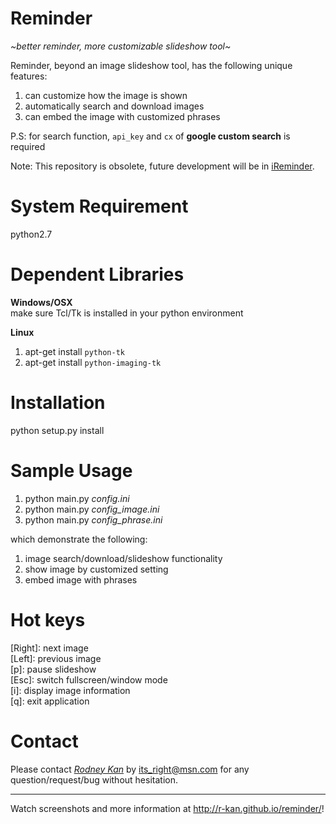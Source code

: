# Reminder
_~better reminder, more customizable slideshow tool~_

Reminder, beyond an image slideshow tool, has the following unique features:  
1. can customize how the image is shown  
2. automatically search and download images  
3. can embed the image with customized phrases

P.S: for search function, `api_key` and `cx` of **google custom search** is required 

Note: This repository is obsolete, future development will be in <a href='https://github.com/r-kan/iReminder'>iReminder</a>.  

# System Requirement
python2.7

# Dependent Libraries
**Windows/OSX**  
make sure Tcl/Tk is installed in your python environment  

**Linux**  
1. apt-get install `python-tk`  
2. apt-get install `python-imaging-tk`  

# Installation
python setup.py install  

# Sample Usage
1. python main.py _config.ini_  
2. python main.py _config_image.ini_  
3. python main.py _config_phrase.ini_  

which demonstrate the following:  
1. image search/download/slideshow functionality  
2. show image by customized setting  
3. embed image with phrases  

# Hot keys
[Right]: next image  
[Left]: previous image  
[p]: pause slideshow  
[Esc]: switch fullscreen/window mode  
[i]: display image information  
[q]: exit application

# Contact
Please contact <a href='http://r-kan.github.io'>*Rodney Kan*</a> by its_right@msn.com for any question/request/bug without hesitation.  

***
Watch screenshots and more information at http://r-kan.github.io/reminder/!
